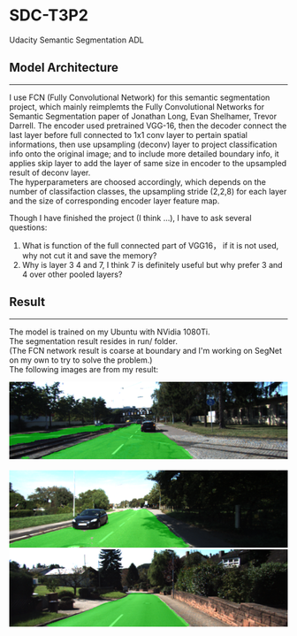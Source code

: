 # SDC-T3P2
Udacity Semantic Segmentation ADL

## Model Architecture
---  
I use FCN (Fully Convolutional Network) for this semantic segmentation project, which mainly reimplemts the Fully Convolutional Networks for Semantic Segmentation paper of Jonathan Long, Evan Shelhamer, Trevor Darrell. The encoder used pretrained VGG-16, then the decoder connect the last layer before full connected to 1x1 conv layer to pertain spatial informations, then use upsampling (deconv) layer to project classification info onto the original image; and to include more detailed boundary info, it applies skip layer to add the layer of same size in encoder to the upsampled result of deconv layer.   
The hyperparameters are choosed accordingly, which depends on the number of classifaction classes, the upsampling stride (2,2,8) for each layer and the size of corresponding encoder layer feature map.  

Though I have finished the project (I think …), I have to ask several questions:
1. What is function of the full connected part of VGG16， if it is not used, why not cut it and save the memory?
2. Why is layer 3 4 and 7, I think 7 is definitely useful but why prefer 3 and 4 over other pooled layers?


## Result
---
The model is trained on my Ubuntu with NVidia 1080Ti.   
The segmentation result resides in run/ folder.   
(The FCN network result is coarse at boundary and I'm working on SegNet on my own to try to solve the problem.)  
The following images are from my result:


![](https://github.com/qitong/SDC-T3P2/raw/master/runs/1505363622.1494074/umm_000065.png)  
![](https://github.com/qitong/SDC-T3P2/raw/master/runs/1505363622.1494074/um_000060.png) 
![](https://github.com/qitong/SDC-T3P2/raw/master/runs/1505363622.1494074/uu_000089.png) 

